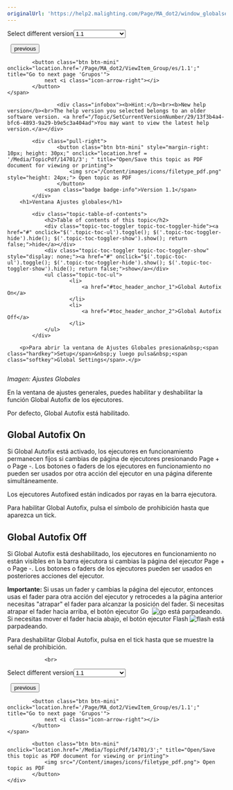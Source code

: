 ```yaml
---
originalUrl: 'https://help2.malighting.com/Page/MA_dot2/window_globalsettings/es/1.1'
---
```


<div class="topic-navigation">

<div class="pull-right">
	<span class="pull-left">


<div class="pull-left">
<form action="/Topic/SetCurrentVersionNumber" class="form-inline" id="frmTagSelector" method="post">	<span class="form-mini">
		<div class="input-prepend"><span class="add-on">Select different version</span><select autocomplete="off" id="versionNumberId" name="versionNumberId" onchange="$(this).closest('#frmTagSelector').submit();" style="width: 120px;"><option value="">- latest -</option>
<option selected="selected" value="3">1.1</option>
<option value="7">1.2</option>
<option value="12">1.3</option>
<option value="16">1.5</option>
<option value="29">1.9</option>
</select></div>
		<input data-val="true" data-val-number="The field Int32 must be a number." data-val-required="The Int32 field is required." id="ProductId" name="ProductId" type="hidden" value="7">
		<input id="CurrentGuid" name="CurrentGuid" type="hidden" value="13f3b4a4-bfc6-4893-9a29-b9e5c3a404ad">
	</span>
</form></div>&nbsp;	</span>
	<span class="pull-right" style="white-space: nowrap;">
			<button class="btn btn-mini" onclick="location.href='/Page/MA_dot2/ViewItem_Gobo/es/1.1'; " title="Go to previous page 'Tipo de Preset Gobo'">
				<i class="icon-arrow-left"></i> previous
			</button>

			<button class="btn btn-mini" onclick="location.href='/Page/MA_dot2/ViewItem_Group/es/1.1';" title="Go to next page 'Grupos'">
				next <i class="icon-arrow-right"></i> 
			</button>
	</span>
</div>
<div class="clear-fix" style="margin-bottom: 10px"></div>
</div>

					<div class="infobox"><b>Hint:</b><br><b>New help version</b><br>The help version you selected belongs to an older software version. <a href="/Topic/SetCurrentVersionNumber/29/13f3b4a4-bfc6-4893-9a29-b9e5c3a404ad">You may want to view the latest help version.</a></div>

			<div class="pull-right">
					<button class="btn btn-mini" style="margin-right: 10px; height: 30px;" onclick="location.href = '/Media/TopicPdf/14701/3'; " title="Open/Save this topic as PDF document for viewing or printing">
						<img src="/Content/images/icons/filetype_pdf.png" style="height: 24px;"> Open topic as PDF
					</button>
				<span class="badge badge-info">Version 1.1</span>
			</div>
		<h1>Ventana Ajustes globales</h1>

			<div class="topic-table-of-contents">
				<h2>Table of contents of this topic</h2>
				<div class="topic-toc-toggler topic-toc-toggler-hide"><a href="#" onclick="$('.topic-toc-ul').toggle(); $('.topic-toc-toggler-hide').hide(); $('.topic-toc-toggler-show').show(); return false;">hide</a></div>
				<div class="topic-toc-toggler topic-toc-toggler-show" style="display: none;"><a href="#" onclick="$('.topic-toc-ul').toggle(); $('.topic-toc-toggler-hide').show(); $('.topic-toc-toggler-show').hide(); return false;">show</a></div>
				<ul class="topic-toc-ul">
						<li>
							<a href="#toc_header_anchor_1">Global Autofix On</a>
						</li>
						<li>
							<a href="#toc_header_anchor_2">Global Autofix Off</a>
						</li>
				</ul>
			</div>

		<p>Para abrir la ventana de Ajustes Globales presiona&nbsp;<span class="hardkey">Setup</span>&nbsp;y luego pulsa&nbsp;<span class="softkey">Global Settings</span>.</p>

<p><img alt="" src="/Media/Image/Dot2_ViewsandWindows_GlobalSettings01_1-1-3.png"></p>

<p><em>Imagen: Ajustes Globales</em></p>

<p>En la ventana de ajustes generales, puedes habilitar y deshabilitar la función Global Autofix de los ejecutores.&nbsp;</p>

<p>Por defecto, Global Autofix está habilitado.</p>

<a name="toc_header_anchor_1" id="toc_header_anchor_1" class="topic-toc-item"></a><h2>Global Autofix On</h2>

<p>Si Global Autofix está activado, los ejecutores en funcionamiento permanecen fijos si cambias de página de ejecutores presionando&nbsp;<span class="hardkey">Page +</span> o&nbsp;<span class="hardkey">Page -</span>. Los botones o faders de los ejecutores en funcionamiento no pueden ser usados por otra acción del ejecutor en una página diferente simultáneamente.&nbsp;&nbsp;</p>

<p>Los ejecutores Autofixed están indicados por rayas en la barra ejecutora.</p>

<p>Para habilitar Global Autofix, pulsa el símbolo de prohibición hasta que aparezca un tick.</p>

<a name="toc_header_anchor_2" id="toc_header_anchor_2" class="topic-toc-item"></a><h2>Global Autofix Off</h2>

<p>Si Global Autofix está deshabilitado, los ejecutores en funcionamiento no están visibles en la barra ejecutora si cambias la página del ejecutor&nbsp;<span class="hardkey">Page +</span> o&nbsp;<span class="hardkey">Page -</span>.&nbsp;Los botones o faders de los ejecutores pueden ser usados en posteriores acciones del ejecutor.&nbsp;</p>

<div class="important"><strong>Importante:&nbsp;</strong>Si usas un fader y cambias la página del ejecutor, entonces usas el fader para otra acción del ejecutor y retrocedes a la página anterior necesitas "atrapar" el fader para alcanzar la posición del fader. Si necesitas atrapar el fader hacia arriba, el botón ejecutor Go &nbsp;<span class="hardkey"><img alt="go" src="/Media/Mlg/go_1.png"></span>&nbsp;está parpadeando. Si necesitas mover el fader hacia abajo, el botón ejecutor Flash&nbsp;<span class="hardkey"><img alt="flash" src="/Media/Mlg/flash_1.png"></span>&nbsp;está parpadeando.</div>

<p>Para deshabilitar Global Autofix, pulsa en el tick hasta que se muestre la señal de prohibición.&nbsp;</p>


				<br>
<div class="topic-navigation">

<div class="pull-right">
	<span class="pull-left">


<div class="pull-left">
<form action="/Topic/SetCurrentVersionNumber" class="form-inline" id="frmTagSelector" method="post">	<span class="form-mini">
		<div class="input-prepend"><span class="add-on">Select different version</span><select autocomplete="off" id="versionNumberId" name="versionNumberId" onchange="$(this).closest('#frmTagSelector').submit();" style="width: 120px;"><option value="">- latest -</option>
<option selected="selected" value="3">1.1</option>
<option value="7">1.2</option>
<option value="12">1.3</option>
<option value="16">1.5</option>
<option value="29">1.9</option>
</select></div>
		<input data-val="true" data-val-number="The field Int32 must be a number." data-val-required="The Int32 field is required." id="ProductId" name="ProductId" type="hidden" value="7">
		<input id="CurrentGuid" name="CurrentGuid" type="hidden" value="13f3b4a4-bfc6-4893-9a29-b9e5c3a404ad">
	</span>
</form></div>&nbsp;	</span>
	<span class="pull-right" style="white-space: nowrap;">
			<button class="btn btn-mini" onclick="location.href='/Page/MA_dot2/ViewItem_Gobo/es/1.1'; " title="Go to previous page 'Tipo de Preset Gobo'">
				<i class="icon-arrow-left"></i> previous
			</button>

			<button class="btn btn-mini" onclick="location.href='/Page/MA_dot2/ViewItem_Group/es/1.1';" title="Go to next page 'Grupos'">
				next <i class="icon-arrow-right"></i> 
			</button>
	</span>
</div>
	<div class="clear-fix"></div>
	<div class="pull-right">
	
			<button class="btn btn-mini" onclick="location.href='/Media/TopicPdf/14701/3';" title="Open/Save this topic as PDF document for viewing or printing">
				<img src="/Content/images/icons/filetype_pdf.png"> Open topic as PDF
			</button>
	</div>
<div class="clear-fix" style="margin-bottom: 10px"></div>
</div>

	
